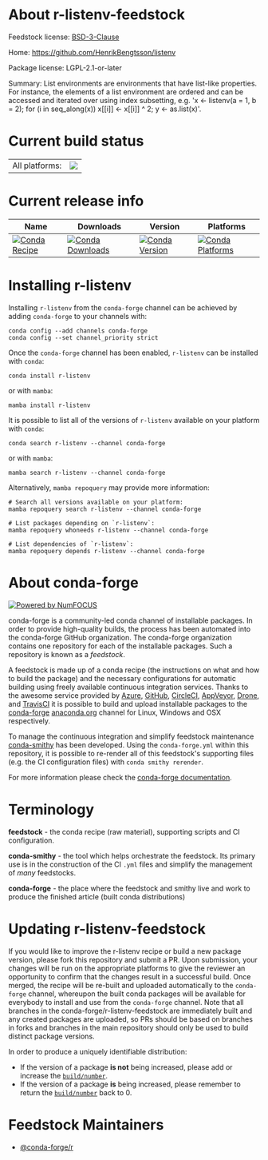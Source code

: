 About r-listenv-feedstock
=========================

Feedstock license: [BSD-3-Clause](https://github.com/conda-forge/r-listenv-feedstock/blob/main/LICENSE.txt)

Home: https://github.com/HenrikBengtsson/listenv

Package license: LGPL-2.1-or-later

Summary: List environments are environments that have list-like properties.  For instance, the elements of a list environment are ordered and can be accessed and iterated over using index subsetting, e.g. 'x <- listenv(a = 1, b = 2); for (i in seq_along(x)) x[[i]] <- x[[i]] ^ 2; y <- as.list(x)'.

Current build status
====================


<table><tr><td>All platforms:</td>
    <td>
      <a href="https://dev.azure.com/conda-forge/feedstock-builds/_build/latest?definitionId=1309&branchName=main">
        <img src="https://dev.azure.com/conda-forge/feedstock-builds/_apis/build/status/r-listenv-feedstock?branchName=main">
      </a>
    </td>
  </tr>
</table>

Current release info
====================

| Name | Downloads | Version | Platforms |
| --- | --- | --- | --- |
| [![Conda Recipe](https://img.shields.io/badge/recipe-r--listenv-green.svg)](https://anaconda.org/conda-forge/r-listenv) | [![Conda Downloads](https://img.shields.io/conda/dn/conda-forge/r-listenv.svg)](https://anaconda.org/conda-forge/r-listenv) | [![Conda Version](https://img.shields.io/conda/vn/conda-forge/r-listenv.svg)](https://anaconda.org/conda-forge/r-listenv) | [![Conda Platforms](https://img.shields.io/conda/pn/conda-forge/r-listenv.svg)](https://anaconda.org/conda-forge/r-listenv) |

Installing r-listenv
====================

Installing `r-listenv` from the `conda-forge` channel can be achieved by adding `conda-forge` to your channels with:

```
conda config --add channels conda-forge
conda config --set channel_priority strict
```

Once the `conda-forge` channel has been enabled, `r-listenv` can be installed with `conda`:

```
conda install r-listenv
```

or with `mamba`:

```
mamba install r-listenv
```

It is possible to list all of the versions of `r-listenv` available on your platform with `conda`:

```
conda search r-listenv --channel conda-forge
```

or with `mamba`:

```
mamba search r-listenv --channel conda-forge
```

Alternatively, `mamba repoquery` may provide more information:

```
# Search all versions available on your platform:
mamba repoquery search r-listenv --channel conda-forge

# List packages depending on `r-listenv`:
mamba repoquery whoneeds r-listenv --channel conda-forge

# List dependencies of `r-listenv`:
mamba repoquery depends r-listenv --channel conda-forge
```


About conda-forge
=================

[![Powered by
NumFOCUS](https://img.shields.io/badge/powered%20by-NumFOCUS-orange.svg?style=flat&colorA=E1523D&colorB=007D8A)](https://numfocus.org)

conda-forge is a community-led conda channel of installable packages.
In order to provide high-quality builds, the process has been automated into the
conda-forge GitHub organization. The conda-forge organization contains one repository
for each of the installable packages. Such a repository is known as a *feedstock*.

A feedstock is made up of a conda recipe (the instructions on what and how to build
the package) and the necessary configurations for automatic building using freely
available continuous integration services. Thanks to the awesome service provided by
[Azure](https://azure.microsoft.com/en-us/services/devops/), [GitHub](https://github.com/),
[CircleCI](https://circleci.com/), [AppVeyor](https://www.appveyor.com/),
[Drone](https://cloud.drone.io/welcome), and [TravisCI](https://travis-ci.com/)
it is possible to build and upload installable packages to the
[conda-forge](https://anaconda.org/conda-forge) [anaconda.org](https://anaconda.org/)
channel for Linux, Windows and OSX respectively.

To manage the continuous integration and simplify feedstock maintenance
[conda-smithy](https://github.com/conda-forge/conda-smithy) has been developed.
Using the ``conda-forge.yml`` within this repository, it is possible to re-render all of
this feedstock's supporting files (e.g. the CI configuration files) with ``conda smithy rerender``.

For more information please check the [conda-forge documentation](https://conda-forge.org/docs/).

Terminology
===========

**feedstock** - the conda recipe (raw material), supporting scripts and CI configuration.

**conda-smithy** - the tool which helps orchestrate the feedstock.
                   Its primary use is in the construction of the CI ``.yml`` files
                   and simplify the management of *many* feedstocks.

**conda-forge** - the place where the feedstock and smithy live and work to
                  produce the finished article (built conda distributions)


Updating r-listenv-feedstock
============================

If you would like to improve the r-listenv recipe or build a new
package version, please fork this repository and submit a PR. Upon submission,
your changes will be run on the appropriate platforms to give the reviewer an
opportunity to confirm that the changes result in a successful build. Once
merged, the recipe will be re-built and uploaded automatically to the
`conda-forge` channel, whereupon the built conda packages will be available for
everybody to install and use from the `conda-forge` channel.
Note that all branches in the conda-forge/r-listenv-feedstock are
immediately built and any created packages are uploaded, so PRs should be based
on branches in forks and branches in the main repository should only be used to
build distinct package versions.

In order to produce a uniquely identifiable distribution:
 * If the version of a package **is not** being increased, please add or increase
   the [``build/number``](https://docs.conda.io/projects/conda-build/en/latest/resources/define-metadata.html#build-number-and-string).
 * If the version of a package **is** being increased, please remember to return
   the [``build/number``](https://docs.conda.io/projects/conda-build/en/latest/resources/define-metadata.html#build-number-and-string)
   back to 0.

Feedstock Maintainers
=====================

* [@conda-forge/r](https://github.com/conda-forge/r/)

